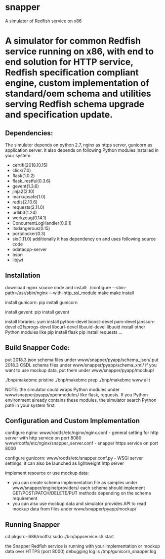 # snapper
A simulator of Redfish service on x86

A simulator for common Redfish service running on x86, with end 
to end solution for HTTP service, Redfish specification compliant
engine, custom implementation of standard/oem schema and utilities
serving Redfish schema upgrade and specification update.
==============================================================

Dependencies:
--------------------------------
The simulator depends on python 2.7, nginx as https server, gunicorn as 
application server. It also depends on following Python modules installed
in your system:
- certifi(2018.10.15)
- click(7.0)
- flask(1.0.2)
- flask_restful(0.3.6)
- gevent(1.3.6)
- jinja2(2.10)
- markupsafe(1.0)
- redis(2.10.6)
- requests(2.11.0)
- urllib3(1.24)
- werkzeug(0.14.1)
- ConcurrentLogHandler(0.9.1)
- itsdangerous(0.15)
- portalocker(0.3)
- six(1.11.0)
additionally it has dependency on and uses following source code
- odatacpp-server
- bson
- libjwt



Installation
--------------------------------
download nginx source code and install:
./configure --sbin-path=/usr/sbin/nginx --with-http_ssl_module
make
make install

install gunicorn:
pip install gunicorn

install gevent:
pip install gevent

install libraries:
yum install python-devel boost-devel pam-devel jansson-devel e2fsprogs-devel  libcurl-devel libuuid-devel libuuid
install other Python modules like
pip install flask
pip install requests
...



Build Snapper Code:
--------------------------------
put 2018.3 json schema files under www/snapper/pyapp/schema_json/
put 2018.3 CSDL schema files under www/snapper/pyapp/schema_xml/
if you want to use mockup data, put them under www/snapper/pyapp/mockup/

./bnp/makebmc pristine
./bnp/makebmc prep
./bnp/makebmc www allt

NOTE: the simulator could wraps Python modules under www/snapper/pyapp/openmodules/ like flask, requests. If you Python
environment already contains these modules, the simulator search Python path in your system first. 



Configuration and Custom Implementation
--------------------------------
configure nginx:
www/rootfs/etc/nginx/nginx.conf - general setting for http server with http service on port 8080
www/rootfs/etc/nginx/snapper_server.conf - snapper https service on port 8000

configure gunicorn:
www/rootfs/etc/snapper.conf.py - WSGI server settings. it can also be launched as lightweight http server

implement resource or use mockup data:
- you can create schema implementation file as samples under www/snapper/engine/providers/
each schema should implement GET/POST/PATCH/DELETE/PUT methods depending on the schema requirement
- you can also use mockup data and simulator provides API to read mockup data from files under 
www/snapper/pyapp/mockup/



Running Snapper
--------------------------------
cd pkgsrc-i686/rootfs/
sudo ./bin/appservice.sh start

the Snapper Redfish service is running with your implementation or mockup data over HTTPS (port 8000)
debugging log is /tmp/gunicorn_snapper.log


